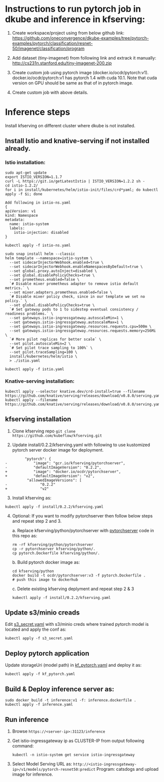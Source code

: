 # Instructions to run pytorch job in dkube and inference in kfserving:

1. Create workspace/project using from below github link:
https://github.com/oneconvergence/dkube-examples/tree/pytorch-examples/pytorch/classification/resnet-50/imagenet/classification/program

2. Add dataset (tiny-imagenet) from following link and extrack it manually:
http://cs231n.stanford.edu/tiny-imagenet-200.zip

3. Create custom job using pytorch image (docker.io/ocdr/pytorch:v1).
   docker.io/ocdr/pytorch:v1 has pytorch 1.4 with cuda 10.1.
   Note that cuda version on GPU should be same as that of in pytorch image.

4. Create custom job with above details.

# Inference steps
  Install kfserving on different cluster where dkube is not installed.

## Install Istio and knative-serving if not installed already.

### Istio installation:
   
   ```
   sudo apt-get update
   export ISTIO_VERSION=1.1.7
   curl -L https://git.io/getLatestIstio | ISTIO_VERSION=1.2.2 sh -
   cd istio-1.2.2/
   for i in install/kubernetes/helm/istio-init/files/crd*yaml; do kubectl apply -f $i; done

   Add following in istio-ns.yaml
   {
   apiVersion: v1
   kind: Namespace
   metadata:
     name: istio-system
     labels:
       istio-injection: disabled
   }

   kubectl apply -f istio-ns.yaml

   sudo snap install helm --classic
   helm template --namespace=istio-system \
     --set sidecarInjectorWebhook.enabled=true \
     --set sidecarInjectorWebhook.enableNamespacesByDefault=true \
     --set global.proxy.autoInject=disabled \
     --set global.disablePolicyChecks=true \
     --set prometheus.enabled=false \
     `# Disable mixer prometheus adapter to remove istio default metrics.` \
     --set mixer.adapters.prometheus.enabled=false \
     `# Disable mixer policy check, since in our template we set no policy.` \
     --set global.disablePolicyChecks=true \
     `# Set gateway pods to 1 to sidestep eventual consistency / readiness problems.` \
     --set gateways.istio-ingressgateway.autoscaleMin=1 \
     --set gateways.istio-ingressgateway.autoscaleMax=1 \
     --set gateways.istio-ingressgateway.resources.requests.cpu=500m \
     --set gateways.istio-ingressgateway.resources.requests.memory=256Mi \
     `# More pilot replicas for better scale` \
     --set pilot.autoscaleMin=2 \
     `# Set pilot trace sampling to 100%` \
     --set pilot.traceSampling=100 \
     install/kubernetes/helm/istio \
     > ./istio.yaml

   kubectl apply -f istio.yaml
   ```

### Knative-serving installation:
   
   ```
   kubectl apply --selector knative.dev/crd-install=true --filename https://github.com/knative/serving/releases/download/v0.8.0/serving.yaml
   kubectl apply --filename https://github.com/knative/serving/releases/download/v0.8.0/serving.yaml
   ```
## kfserving installation
   1. Clone kfserving repo
   ```git clone https://github.com/kubeflow/kfserving.git```
   
   2. Update install/0.2.2/kfserving.yaml with following to use kustomized pytorch server docker image for deployment.
   ```
            "pytorch": {
-            "image": "gcr.io/kfserving/pytorchserver",
-            "defaultImageVersion": "0.2.2",
+            "image": "docker.io/ocdr/pytorchserver",
+            "defaultImageVersion": "v2",
             "allowedImageVersions": [
-               "0.2.2"
+               "v2"
   ```
   
   3. Install kfserving as:
   
   ```kubectl apply -f install/0.2.2/kfserving.yaml```

   4. Optional: If you want to modify pytorchserver then follow below steps and repeat step 2 and 3.
   
      a. Replace kfserving/python/pytorchserver with [pytorchserver](./pytorchserver) code in this repo as:
         ```
         rm -rf kfserving/python/pytorchserver
         cp -r pytorchserver kfserving/python/.
         cp pytorch.Dockerfile kfserving/python/.
         ```
      b. Build pytorch docker image as:
         ```
         cd kfserving/python
         docker build -t ocdr/pytorchserver:v3 -f pytorch.Dockerfile .
         # push this image to dockerhub
         ```
         
      c. Delete existing kfserving deplyment and repeat step 2 & 3
         ```
         kubectl apply -f install/0.2.2/kfserving.yaml
         ```

## Update s3/minio creads
   Edit [s3_secret.yaml](./s3_secret.yaml) with s3/minio creds where trained pytorch model is located and apply the conf as:
   
   ```kubectl apply -f s3_secret.yaml```

## Deploy pytorch application
   Update storageUri (model path) in [kf_pytorch.yaml](./kf_pytorch.yaml) and deploy it as:
   
   ```kubectl apply -f kf_pytorch.yaml```

## Build & Deploy inference server as:

   ```
   sudo docker build -t inference:v1 -f: inference.dockerfile .   
   kubectl apply -f inference.yaml
   ```
   
## Run inference

   1. Browse ```https://<server-ip>:31123/inference```
   
   2. Get istio-ingressgateway ip as CLUSTER-IP from output following command:
   
      ```kubectl -n istio-system get service istio-ingressgateway```

   3. Select Model Serving URL as: ```http://<istio-ingressgateway-ip>/v1/models/pytorch-resnet50:predict```
      Program: catsdogs and upload image for inference.
